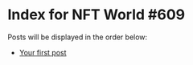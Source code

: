 # Index for NFT World #609
Posts will be displayed in the order below:

- [Your first post](./001-first.md)

